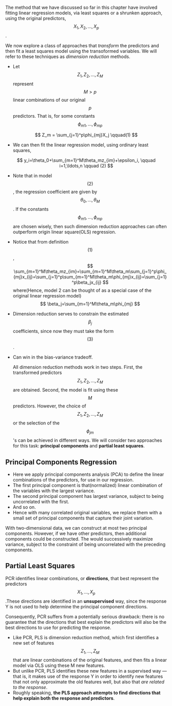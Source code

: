 The method that we have discussed so far in this chapter have involved fitting linear regression models, via least squares or a shrunken approach, using the original predictors, $$X_1, X_2, \ldots, X_p$$.

We now explore a class of approaches that *transform* the predictors and then fit a least squares model using the transoformed variables. We will refer to these techniques as *dimension reduction* methods.

* Let $$Z_1, Z_2, \ldots, Z_M$$ represent $$M \gt p$$ linear combinations of our original $$p$$ predictors. That is, for some constants $$\phi_{m1}, \ldots, \phi_{mp}$$

$$
Z_m = \sum_{j=1}^p\phi_{mj}X_j \qquad(1)
$$

* We can then fit the linear regression model, using ordinary least squares,

$$
y_i=\theta_0+\sum_{m=1}^M\theta_mz_{im}+\epsilon_i, \qquad i=1,\ldots,n \qquad (2)
$$

* Note that in model $$(2)$$, the regression coefficient are given by $$\theta_0, \ldots, \theta_M$$. If the constants $$\phi_{m1}, \ldots, \phi_{mp}$$ are chosen wisely, then such dimension reduction approaches can often outperform origin linear square(OLS) regression.

* Notice that from definition $$(1)$$,
$$
\sum_{m=1}^M\theta_mz_{im}=\sum_{m=1}^M\theta_m\sum_{j=1}^p\phi_{mj}x_{ij}=\sum_{j=1}^p\sum_{m=1}^M\theta_m\phi_{mj}x_{ij}=\sum_{j=1}^p\beta_jx_{ij}
$$
where(Hence, model 2 can be thought of as a special case of the original linear regression model)
$$
\beta_j=\sum_{m=1}^M\theta_m\phi_{mj}
$$

* Dimension reduction serves to constrain the estimated $$\beta_j$$ coefficients, since now they must take the form $$(3)$$.

* Can win  in the bias-variance tradeoff.

  All dimension reduction methods work in two steps. First, the transformed predictors $$Z_1, Z_2,\ldots, Z_M$$ are obtained. Second, the model is fit using these $$M$$ predictors. However, the choice of $$Z_1, Z_2,\ldots, Z_M$$ or the selection of the $$\phi_{jm}$$'s can be achieved in different ways. We will consider two approaches for this task: **principal components** and **partial least squares**.

##  Principal Components Regression

* Here we apply principal components analysis (PCA) to define the linear combinations of the predictors, for use in our regression.
* The first principal component is that(normalized) linear combination of the variables with the largest variance.
* The second principal component has largest variance, subject to being uncorrelated with the first.
* And so on.
* Hence with many correlated original variables, we replace them with a small set of principal components that capture their joint variation.

With two-dimensional data, we can construct at most two principal components. However, if we have other predictors, then additional components could be constructed. The would successively maximize variance, subject to the constraint of being uncorrelated with the preceding components.

##  Partial Least Squares

PCR identifies linear combinations, or **directions**, that best represent the predictors $$X_1, \ldots, X_p$$.These directions are identified in an **unsupervised** way, since the response Y is not used to help determine the principal component directions.

Consequently, PCR suffers from a potentially serious drawback: there is no guarantee that the directions that best explain the predictors will also be the best directions to use for predicting the response.

* Like PCR, PLS is dimension reduction method, which first identifies a new set of features $$Z_1, \ldots, Z_M$$ that are linear combinations of the original features, and then fits a linear model via OLS using these M new features.
* But unlike PCR, PLS identifies these new features in a supervised way — that is, it makes use of the response Y in order to identify new features that not only approximate the old features well, but also that *are related to the response*.
* Roughly speaking, **the PLS approach attempts to find directions that help explain both the response and predictors**.
